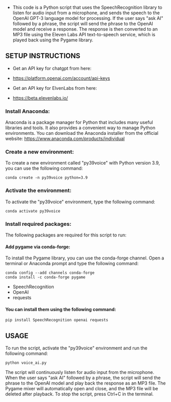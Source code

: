 - This code is a Python script that uses the SpeechRecognition library to listen for audio input from a microphone, and sends the speech to the OpenAI GPT-3 language model for processing. If the user says "ask AI" followed by a phrase, the script will send the phrase to the OpenAI model and receive a response. The response is then converted to an MP3 file using the Eleven Labs API text-to-speech service, which is played back using the Pygame library.

## SETUP INSTRUCTIONS

- Get an API key for chatgpt from here:
- https://platform.openai.com/account/api-keys

- Get an API key for ElvenLabs from here:
- https://beta.elevenlabs.io/ 

### Install Anaconda:
Anaconda is a package manager for Python that includes many useful libraries and tools. It also provides a convenient way to manage Python environments. You can download the Anaconda installer from the official website: https://www.anaconda.com/products/individual

### Create a new environment:
To create a new environment called "py39voice" with Python version 3.9, you can use the following command:

```conda create -n py39voice python=3.9```

### Activate the environment:
To activate the "py39voice" environment, type the following command:

```conda activate py39voice```

### Install required packages:
The following packages are required for this script to run:

#### Add pygame via conda-forge:
To install the Pygame library, you can use the conda-forge channel. Open a terminal or Anaconda prompt and type the following command:
```
conda config --add channels conda-forge
conda install -c conda-forge pygame
```

- SpeechRecognition
- OpenAI
- requests

#### You can install them using the following command:

```pip install SpeechRecognition openai requests```

## USAGE

To run the script, activate the "py39voice" environment and run the following command:

```python voice_ai.py```

The script will continuously listen for audio input from the microphone. When the user says "ask AI" followed by a phrase, the script will send the phrase to the OpenAI model and play back the response as an MP3 file. The Pygame mixer will automatically open and close, and the MP3 file will be deleted after playback. To stop the script, press Ctrl+C in the terminal.
